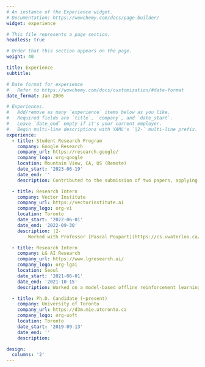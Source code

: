 ```yaml
---
# An instance of the Experience widget.
# Documentation: https://wowchemy.com/docs/page-builder/
widget: experience

# This file represents a page section.
headless: true

# Order that this section appears on the page.
weight: 40

title: Experience
subtitle:

# Date format for experience
#   Refer to https://wowchemy.com/docs/customization/#date-format
date_format: Jan 2006

# Experiences.
#   Add/remove as many `experience` items below as you like.
#   Required fields are `title`, `company`, and `date_start`.
#   Leave `date_end` empty if it's your current employer.
#   Begin multi-line descriptions with YAML's `|2-` multi-line prefix.
experience:
  - title: Student Research Program
    company: Google Research
    company_url: https://research.google/
    company_logo: org-google
    location: Mountain View, CA, US (Remote)
    date_start: '2023-06-19'
    date_end: ''
    description: Contributed to the submission of two papers, applying RLAIF to advance language models for personalized recommendations and contributing significantly to the development of the PAX pipeline.

  - title: Research Intern
    company: Vector Institute
    company_url: https://vectorinstitute.ai
    company_logo: org-vi
    location: Toronto
    date_start: '2022-06-01'
    date_end: '2022-09-30'
    description: |2-
        Worked with Professor [Pascal Poupart](https://cs.uwaterloo.ca/~ppoupart/) on a model-based offline reinforcement learning project (under review).

  - title: Research Intern
    company: LG AI Research
    company_url: https://www.lgresearch.ai/
    company_logo: org-lgai
    location: Seoul
    date_start: '2021-06-01'
    date_end: '2021-10-15'
    description: Worked on a model-based offline reinforcement learning project (ICLR-23).

  - title: Ph.D. Candidate (~present)
    company: University of Toronto
    company_url: https://d3m.mie.utoronto.ca
    company_logo: org-uoft
    location: Toronto
    date_start: '2019-09-13'
    date_end: ''
    description:

design:
  columns: '2'
---
```

